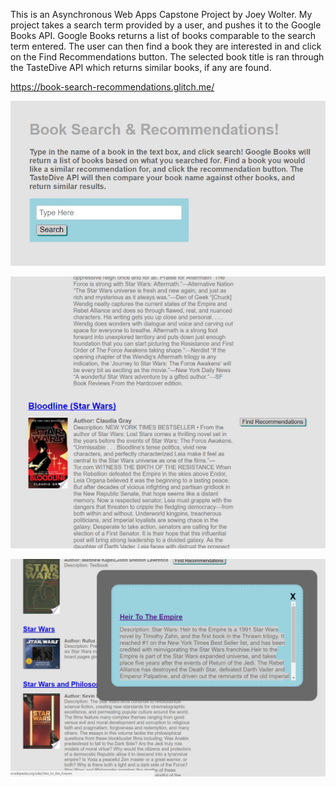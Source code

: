 This is an Asynchronous Web Apps Capstone Project by Joey Wolter.
My project takes a search term provided by a user, and pushes it to the Google Books API. Google Books returns a list of books comparable to the search term entered. The user can then find a book they are interested in and click on the Find Recommendations button. The selected book title is ran through the TasteDive API which returns similar books, if any are found.

https://book-search-recommendations.glitch.me/

![Book Search image 1](./images/BookSearch1.jpg)

![Book Search image 2](./images/BookSearch2.jpg)

![Book Search image 3](./images/BookSearch3.jpg)
